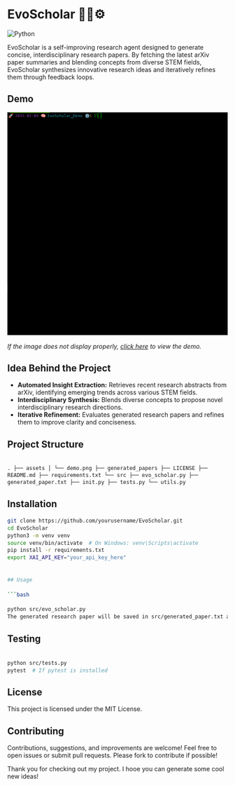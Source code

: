 # EvoScholar 🚀🧠⚙️

![Python](https://img.shields.io/badge/language-Python-blue)

EvoScholar is a self-improving research agent designed to generate concise, interdisciplinary research papers. By fetching the latest arXiv paper summaries and blending concepts from diverse STEM fields, EvoScholar synthesizes innovative research ideas and iteratively refines them through feedback loops.

## Demo

[![EvoScholar Demo](assets/demo.png)](https://i.imgur.com/IRvSRYm.mp4)

*If the image does not display properly, [click here](https://i.imgur.com/IRvSRYm.mp4) to view the demo.*

## Idea Behind the Project

- **Automated Insight Extraction:** Retrieves recent research abstracts from arXiv, identifying emerging trends across various STEM fields.
- **Interdisciplinary Synthesis:** Blends diverse concepts to propose novel interdisciplinary research directions.
- **Iterative Refinement:** Evaluates generated research papers and refines them to improve clarity and conciseness.

## Project Structure

```text

. ├── assets │ └── demo.png ├── generated_papers ├── LICENSE ├── README.md ├── requirements.txt └── src ├── evo_scholar.py ├── generated_paper.txt ├── init.py ├── tests.py └── utils.py

```

## Installation

```bash
git clone https://github.com/yourusername/EvoScholar.git
cd EvoScholar
python3 -m venv venv
source venv/bin/activate  # On Windows: venv\Scripts\activate
pip install -r requirements.txt
export XAI_API_KEY="your_api_key_here"


## Usage

```bash

python src/evo_scholar.py
The generated research paper will be saved in src/generated_paper.txt and the generated_papers directory.
```

## Testing
```bash

python src/tests.py
pytest  # If pytest is installed

```

## License
This project is licensed under the MIT License.

## Contributing
Contributions, suggestions, and improvements are welcome!
Feel free to open issues or submit pull requests. Please fork to contribute if possible!

Thank you for checking out my project. I hooe you can generate some cool new ideas!

